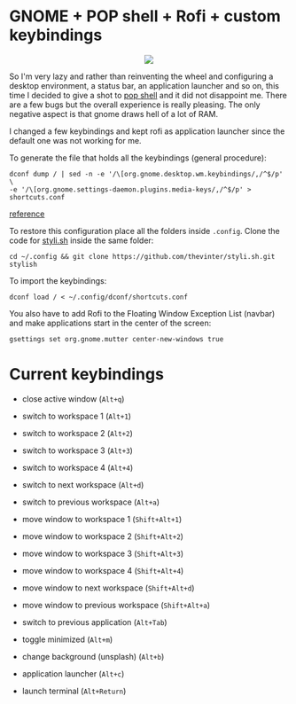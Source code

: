 # GNOME + POP shell + Rofi + custom keybindings

<!-- ![sample](./images/sample.gif) markdown syntax only-->

<p align="center">
  <img src="./images/preview.gif" />
</p>

So I'm very lazy and rather than reinventing the wheel and configuring a desktop environment, a status bar, an application launcher and so on, this time I decided to give a shot to [pop shell](https://github.com/pop-os/shell) and it did not disappoint me.
There are a few bugs but the overall experience is really pleasing.
The only negative aspect is that gnome draws hell of a lot of RAM.

I changed a few keybindings and kept rofi as application launcher since the default one was not working for me.

To generate the file that holds all the keybindings (general procedure):
```
dconf dump / | sed -n -e '/\[org.gnome.desktop.wm.keybindings/,/^$/p' \
-e '/\[org.gnome.settings-daemon.plugins.media-keys/,/^$/p' > shortcuts.conf
```

[reference](https://askubuntu.com/questions/26056/where-are-gnome-keyboard-shortcuts-stored)

To restore this configuration place all the folders inside `.config`. Clone the code for [styli.sh](https://github.com/thevinter/styli.sh) inside the same folder:

```
cd ~/.config && git clone https://github.com/thevinter/styli.sh.git stylish
```

To import the keybindings:
```
dconf load / < ~/.config/dconf/shortcuts.conf
```

You also have to add Rofi to the Floating Window Exception List (navbar) and make applications start in the center of the screen:
```
gsettings set org.gnome.mutter center-new-windows true
```

# Current keybindings

- close active window (`Alt+q`)

- switch to workspace 1 (`Alt+1`)
- switch to workspace 2 (`Alt+2`)
- switch to workspace 3 (`Alt+3`)
- switch to workspace 4 (`Alt+4`)
- switch to next workspace (`Alt+d`)
- switch to previous workspace (`Alt+a`)

- move window to workspace 1 (`Shift+Alt+1`)
- move window to workspace 2 (`Shift+Alt+2`)
- move window to workspace 3 (`Shift+Alt+3`)
- move window to workspace 4 (`Shift+Alt+4`)
- move window to next workspace (`Shift+Alt+d`)
- move window to previous workspace (`Shift+Alt+a`)

- switch to previous application (`Alt+Tab`)

- toggle minimized (`Alt+m`)

- change background (unsplash) (`Alt+b`)

- application launcher (`Alt+c`)

- launch terminal (`Alt+Return`)